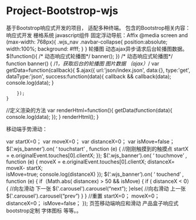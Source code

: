 # Project-Bootstrop-wjs
基于Bootstrop响应式开发的项目， 适配多种终端。
包含的Bootstrop相关内容：
响应式开发
栅格系统
javascript组件
固定浮动导航：Affix
@media screen and (max-width: 768px){
  .wjs_nav .navbar-collapse{
    position:absolute;  
    width:100%;
    background: #fff;
  }
}
轮播图
动态ajax异步请求后台轮播图数据。
$(function(){
    /* 动态响应式轮播图*/
    banner();
})
/* 动态响应式轮播图*/
function banner() {
/*1，获取后台的轮播图  图片数据 （ajax）*/
    var getData=function(callback){
        $.ajax({
            url:'json/index.json',
            data:{},
            type:'get',
            dataType:'json',
            success:function(data){
                callback && callback(data);
                console.log(data);
            }

        });
    }
//定义渲染的方法
    var renderHtml=function(){
        getData(function(data){
            console.log(data);
        });
    }
    renderHtml();
}

移动端手势滑动：

var startX=0；
var moveX=0；
var distanceX=0；
var isMove=false；
$(‘.wjs_banner’).on( ‘ touchstart’ ,  function (e) { //刚刚触摸到的触摸点
	startX = e.originalEvent.touches[0].clientX;
});
$(‘.wjs_banner’).on( ‘ touchmove’ ,  function (e) {
	moveX = e.originalEvent.touches[0].clientX;
	distanceX= moveX- startX;  
isMove=true;
	console.log(distanceX)
});
$(‘.wjs_banner’).on( ‘ touchend’ ,  function (e) { 
	if（Math.abs( distancex) > 50 && isMove) {
		if ( distanceX  < 0）{
	//向左滑动  下一张
	$('.carousel').carousel(“next”);
}else{
	//向右滑动  上一张
	$('.carousel').carousel(“prev”)
}
}
//重置
 startX=0；
 moveX=0；
 distanceX=0；
 isMove=false；
});
页签移动端响应和滑动
产品盒子响应式
bootstrop定制
字体图标
等等。。


